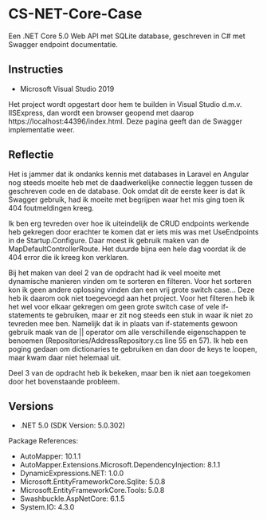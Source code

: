 # CS-NET-Core-Case

Een .NET Core 5.0 Web API met SQLite database, geschreven in C# met Swagger endpoint documentatie.

## Instructies

- Microsoft Visual Studio 2019

Het project wordt opgestart door hem te builden in Visual Studio d.m.v. IISExpress, dan wordt een browser geopend met daarop https://localhost:44396/index.html. Deze pagina geeft dan de Swagger implementatie weer.

## Reflectie

Het is jammer dat ik ondanks kennis met databases in Laravel en Angular nog steeds moeite heb met de daadwerkelijke connectie leggen tussen de geschreven code en de database. Ook omdat dit de eerste keer is dat ik Swagger gebruik, had ik moeite met begrijpen waar het mis ging toen ik 404 foutmeldingen kreeg. 

Ik ben erg tevreden over hoe ik uiteindelijk de CRUD endpoints werkende heb gekregen door erachter te komen dat er iets mis was met UseEndpoints in de Startup.Configure. Daar moest ik gebruik maken van de MapDefaultControllerRoute. Het duurde bijna een hele dag voordat ik de 404 error die ik kreeg kon verklaren.

Bij het maken van deel 2 van de opdracht had ik veel moeite met dynamische manieren vinden om te sorteren en filteren. Voor het sorteren kon ik geen andere oplossing vinden dan een vrij grote switch case... Deze heb ik daarom ook niet toegevoegd aan het project. Voor het filteren heb ik het wel voor elkaar gekregen om geen grote switch case of vele if-statements te gebruiken, maar er zit nog steeds een stuk in waar ik niet zo tevreden mee ben. Namelijk dat ik in plaats van if-statements gewoon gebruik maak van de || operator om alle verschillende eigenschappen te benoemen (Repositories/AddressRepository.cs line 55 en 57). Ik heb een poging gedaan om dictionaries te gebruiken en dan door de keys te loopen, maar kwam daar niet helemaal uit.

Deel 3 van de opdracht heb ik bekeken, maar ben ik niet aan toegekomen door het bovenstaande probleem.

## Versions

- .NET 5.0 (SDK Version: 5.0.302)

Package References:
- AutoMapper: 10.1.1
- AutoMapper.Extensions.Microsoft.DependencyInjection: 8.1.1
- DynamicExpressions.NET: 1.0.0
- Microsoft.EntityFrameworkCore.Sqlite: 5.0.8
- Microsoft.EntityFrameworkCore.Tools: 5.0.8
- Swashbuckle.AspNetCore: 6.1.5
- System.IO: 4.3.0
